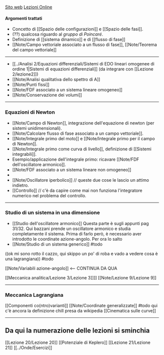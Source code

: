 [Sito web](http://www.physycom.unibo.it/pagina_web_bazzani.html/) [Lezioni Online](https://teams.microsoft.com/l/meetup-join/19%3ameeting_YzA3NTlkOTQtOTBmYS00NDBmLTgzZjAtMmU2M2FlM2MxNGQ2%40thread.v2/0?context=%7b%22Tid%22%3a%22e99647dc-1b08-454a-bf8c-699181b389ab%22%2c%22Oid%22%3a%220c9ce01a-b74a-4be9-a8ef-669e7bdccabc%22%7d)

#### Argomenti trattati
- Concetto di [[Spazio delle configurazioni]] e [[Spazio delle fasi]].
- (??) qualcosa riguardo al _gruppo di Poincaré_.
- Definizione di [[sistema dinamico]] e di [[flusso di fase]]
- [[Note/Campo vettoriale associato a un flusso di fase]], [[Note/Teorema del campo vettoriale]]
---
- [[../Analisi 2/Equazioni differenziali/Sistemi di EDO lineari omogenee di ordine 1|Sistemi di equazioni differenziali]] (da integrare con [[Lezione 2/lezione2]])
- [[Note/Analisi qualitativa dello spettro di A]]
- [[Note/Punti fissi]]
- [[Note/FDF associato a un sistema lineare omogeneo]]
- [[Note/Conservazione dei volumi]]
---
### Equazioni di Newton
- [[Note/Campo di Newton]], integrazione dell'equazione di newton (per sistemi unidimensionali).
- [[Note/Calcolare flusso di fase associato a un campo vettoriale]].
- [[Note/Integrale primo del moto]] e [[Note/Integrale primo per il campo di Newton]].
- [[Note/Integrale primo come curva di livello]], definizione di [[Sistemi integrabili]].
- Esempio/applicazione dell'integrale primo: ricavare [[Note/FDF dell'oscillatore armonico]].
- [[Note/FDF associato a un sistema lineare non omogeneo]]
- 
- [[Note/Oscillatore iperbolico]]  // queste due cose le lascio un attimo indietro.
- [[Controllo]]                                    // c'è da capire come mai non funziona l'integratore numerico nel problema del controllo.
---
### Studio di un sistema in una dimensione
- [[Studio dell'oscillatore armonico]] Questa parte è sugli appunti pag 31/32. Qui bazzani prende un oscillatore armonico e studia completamente il sistema. Prima di farlo però, è necessario aver introdotto le coordinate azione-angolo. Per ora lo salto
- [[Note/Studio di un sistema generico]] #todo 

((ok mi sono rotto il cazzo, qui skippo un po' di roba e vado a vedere cosa è una lagrangiana)) #todo 

[[Note/Variabili azione-angolo]] <-- CONTINUA DA QUA

[[Meccanica analitica/Lezione 3/Lezione 3]]]]
[[Note/Lezione 9/Lezione 9]]

---
### Meccanica Lagrangiana
[[Componenti co(ntro)varianti]]
[[Note/Coordinate generalizzate]] #todo qui c'è ancora la definizione chill presa da wikipedia
[[Cinematica sulle curve]]


---
## Da qui la numerazione delle lezioni si sminchia
[[Lezione 20/Lezione 20]]
[[Potenziale di Keplero]]
[[Lezione 21/Lezione 21]]
[[../Onde/Esercizi]]